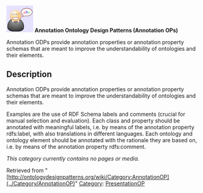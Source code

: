[![](../images/thumb/6/6f/Definition.gif/70px-Definition.gif)](../Image/Definition.gif "Definition.gif")
__Annotation Ontology Design Patterns (Annotation OPs)__

Annotation ODPs provide annotation properties or annotation property schemas that are meant to improve the understandability of ontologies and their elements.


  



  




##   Description


Annotation ODPs provide annotation properties or annotation property schemas that are meant to improve the understandability of ontologies and their elements.


Examples are the use of RDF Schema labels and comments (crucial for manual selection and evaluation). Each class and property should be annotated with meaningful labels, i.e. by means of the annotation property rdfs:label, with also translations in different languages. Each ontology and ontology element should be annotated with the rationale they are based on, 
i.e. by means of the annotation property rdfs:comment.




_This category currently contains no pages or media._



Retrieved from "[http://ontologydesignpatterns.org/wiki/Category:AnnotationOP](../Category/AnnotationOP)"
 [Category](http://ontologydesignpatterns.org/wiki/Special:Categories "Special:Categories"): [PresentationOP](../Category/PresentationOP "Category:PresentationOP")